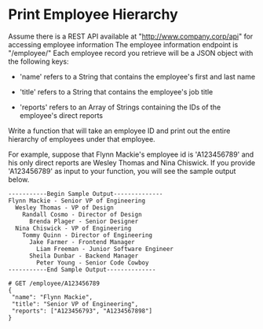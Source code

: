 # Print Employee Hierarchy

Assume there is a REST API available at "http://www.company.corp/api" for accessing employee information The employee information endpoint is "/employee/<id>" Each employee record you retrieve will be a JSON object with the following keys:

  - 'name'  refers to a String that contains the employee's first and last name

  - 'title' refers to a String that contains the employee's job title

  - 'reports' refers to an Array of Strings containing the IDs of the employee's direct reports

Write a function that will take an employee ID and print out the entire hierarchy of employees under that employee.

For example, suppose that Flynn Mackie's employee id is 'A123456789' and his only direct reports are Wesley Thomas and Nina Chiswick. If you provide 'A123456789' as input to your function, you will see the sample output below.

```
-----------Begin Sample Output--------------
Flynn Mackie - Senior VP of Engineering
  Wesley Thomas - VP of Design
    Randall Cosmo - Director of Design
      Brenda Plager - Senior Designer
  Nina Chiswick - VP of Engineering
    Tommy Quinn - Director of Engineering
      Jake Farmer - Frontend Manager
        Liam Freeman - Junior Software Engineer
      Sheila Dunbar - Backend Manager
        Peter Young - Senior Code Cowboy
-----------End Sample Output--------------

# GET /employee/A123456789
{
 "name": "Flynn Mackie",
 "title": "Senior VP of Engineering",
 "reports": ["A123456793", "A1234567898"]
}
```
